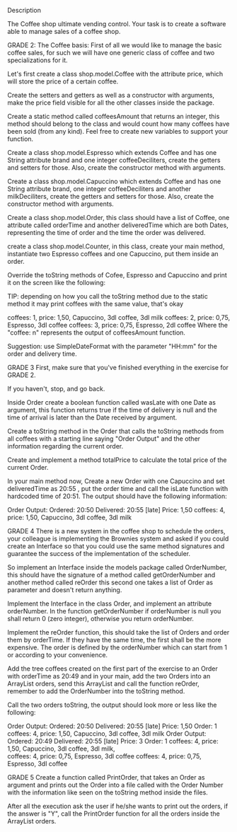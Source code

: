 Description

The Coffee shop ultimate vending control.
Your task is to create a software able to manage sales of a coffee shop.

GRADE 2:
The Coffee basis:
First of all we would like to manage the basic coffee sales, for such we will have one generic class of coffee and two specializations for it.

Let's first create a class shop.model.Coffee with the attribute price, which will store the price of a certain coffee.

Create the setters and getters as well as a constructor with arguments, make the price field visible for all the other classes inside the package.

Create a static method called coffeesAmount that returns an integer, this method should belong to the class and would count how many coffees have been sold (from any kind). Feel free to create new variables to support your function.

Create a class shop.model.Espresso which extends Coffee and has one String attribute brand and one integer coffeeDeciliters, create the getters and setters for those. Also, create the constructor method with arguments.

Create a class shop.model.Capuccino which extends Coffee and has one String attribute brand, one integer coffeeDeciliters and another milkDeciliters, create the getters and setters for those. Also, create the constructor method with arguments.

Create a class shop.model.Order, this class should have a list of Coffee, one attribute called orderTime and another deliveredTime which are both Dates, representing the time of order and the time the order was delivered.

create a class shop.model.Counter, in this class, create your main method, instantiate two Espresso coffees and one Capuccino, put them inside an order.

Override the toString methods of Cofee, Espresso and Capuccino and print it on the screen like the following:

TIP: depending on how you call the toString method due to the static method it may print coffees with the same value, that's okay

coffees: 1, price: 1,50, Capuccino, 3dl coffee, 3dl milk
coffees: 2, price: 0,75, Espresso, 3dl coffee
coffees: 3, price: 0,75, Espresso, 2dl coffee
Where the "coffee: n" represents the output of coffeesAmount function.

Suggestion: use SimpleDateFormat with the parameter "HH:mm" for the order and delivery time.

GRADE 3
First, make sure that you've finished everything in the exercise for GRADE 2.

If you haven't, stop, and go back.
 

Inside Order create a boolean function called wasLate with one Date as argument, this function returns true if the time of delivery is null and the time of arrival is later than the Date received by argument.

Create a toString method in the Order that calls the toString methods from all coffees with a starting line saying "Order Output" and the other information regarding the current order.

Create and implement a method totalPrice to calculate the total price of the current Order.

In your main method now, Create a new Order with one Capuccino and set deliveredTime as 20:55 , put the order time and call the isLate function with hardcoded time of 20:51. The output should have the following information:

Order Output:
Ordered: 20:50
Delivered: 20:55 [late]
Price: 1,50
coffees: 4,  price: 1,50, Capuccino, 3dl coffee, 3dl milk

GRADE 4
There is a new system in the coffee shop to schedule the orders, your colleague is implementing the Brownies system and asked if you could create an Interface so that you could use the same method signatures and guarantee the success of the implementation of the scheduler.

So implement an Interface inside the models package called OrderNumber, this should have the signature of a method called getOrderNumber and another method called reOrder this second one takes a list of Order as parameter and doesn't return anything.

Implement the Interface in the class Order, and implement an attribute orderNumber. In the function getOrderNumber if orderNumber is null you shall return 0 (zero integer), otherwise you return orderNumber.

Implement the reOrder function, this should take the list of Orders and order them by orderTime. If they have the same time, the first shall be the more expensive. The order is defined by the orderNumber which can start from 1 or according to your convenience.

Add the tree coffees created on the first part of the exercise to an Order with orderTime as 20:49 and in your main, add the two Orders into an ArrayList orders, send this ArrayList and call the function reOrder, remember to add the OrderNumber into the toString method.

Call the two orders toString, the output should look more or less like the following:

Order Output:
Ordered: 20:50
Delivered: 20:55 [late]
Price: 1,50
Order: 1
coffees: 4, price: 1,50, Capuccino, 3dl coffee, 3dl milk
Order Output:
Ordered: 20:49
Delivered: 20:55 [late]
Price: 3
Order: 1
coffees: 4, price: 1,50, Capuccino, 3dl coffee, 3dl milk,  
coffees: 4, price: 0,75, Espresso, 3dl coffee
coffees: 4, price: 0,75, Espresso, 3dl coffee

GRADE 5
Create a function called PrintOrder, that takes an Order as argument and prints out the Order into a file called with the Order Number with the information like seen on the toString method inside the files.

After all the execution ask the user if he/she wants to print out the orders, if the answer is "Y", call the PrintOrder function for all the orders inside the ArrayList orders.
